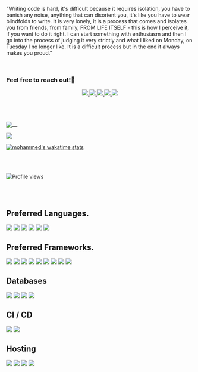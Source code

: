 "Writing code is hard, it's difficult because it requires isolation, you have to banish any noise, anything that can disorient you, it's like you have to wear blindfolds to write. It is very lonely, it is a process that comes and isolates you from friends, from family, FROM LIFE ITSELF - this is how I perceive it, if you want to do it right. I can start something with enthusiasm and then I go into the process of judging it very strictly and what I liked on Monday, on Tuesday I no longer like. It is a difficult process but in the end it always makes you proud."

<br>


### Feel free to reach out!💁


<p align ="center">
  <a href ="https://www.facebook.com/Flare.SecTheater/">
  <img src="https://img.shields.io/badge/-Facebook-1877F2?style=for-the-badge&logo=Facebook&logoColor=white"/>
  </a>
  <a href ="https://twitter.com/secmuhammed">
  <img src="https://img.shields.io/badge/-Twitter-1DA1F2?style=for-the-badge&logo=Twitter&logoColor=white"/>
  </a>
  <a href ="https://www.linkedin.com/in/secmohammed">
  <img src="https://img.shields.io/badge/-LinkedIN-0A66C2?style=for-the-badge&logo=LinkedIn&logoColor=white"/>
  </a>
  <a href ="https://medium.com/@secmuhammed">
  <img src="https://img.shields.io/badge/-Medium-000?style=for-the-badge&logo=Medium&logoColor=white"/>
  </a>
  <a href ="https://dev.to/secmohammed">
  <img src="https://img.shields.io/badge/-DEV.to-000?style=for-the-badge&logo=dev.to&logoColor=white"/>
  </a>
</p>

<br>
<br>
<br>




<a href="https://github.com/secmohammed">
  <img align="center" src="https://github-readme-stats.vercel.app/api?username=secmohammed&count_private=true&show_icons=true&theme=dracula&include_all_commits=true&langs_count=7" /> 
 
</a>

<img
  src="https://cr-ss-service.azurewebsites.net/api/ScreenShot?widget=summary&username=secmohammed&badges=2&show-avatar=false&style=--header-bg-color:%23000;--border-radius:10px"
/>
<!-- <a href="https://github.com/secmohammed">
  <img align="center" src="https://github-readme-stats.vercel.app/api/top-langs/?username=secmohammed&hide=blade" />
</a>
-->


<!-- [![Working Streaks](https://github-readme-streak-stats.herokuapp.com/?user=secmohammed)](https://github.com/secmohammed) -->


 [![mohammed's wakatime stats](https://github-readme-stats.vercel.app/api/wakatime?username=secmohammed&v=2&langs_count=4&custom_title=Mohammed%27s%20week%20stats)](https://github.com/secmohammed)


<!-- <img class="all-time-badge tip" title="Total time coded since May 3 2021" src="https://wakatime.com/badge/user/e9c66550-e3c4-4363-84de-c3d2e80eb2c6.svg" data-original-title="Total time coded since May 3 2021"> -->

<br />
<br />



![Profile views](https://gpvc.arturio.dev/secmohammed)








<br />
<br />








## Preferred Languages.
<div>
<img src="https://img.shields.io/badge/go-%2300ADD8.svg?&style=for-the-badge&logo=go&logoColor=white"/>
<img src="https://img.shields.io/badge/php-%23777BB4.svg?&style=for-the-badge&logo=php&logoColor=white"/>
<img src="https://img.shields.io/badge/typescript%20-%23007ACC.svg?&style=for-the-badge&logo=typescript&logoColor=white"/>
<img src="https://img.shields.io/badge/javascript%20-%23323330.svg?&style=for-the-badge&logo=javascript&logoColor=%23F7DF1E"/>
<img src="https://img.shields.io/badge/node.js%20-%2343853D.svg?&style=for-the-badge&logo=node.js&logoColor=white"/>
<img src="https://img.shields.io/badge/graphql%20-%23E0234E.svg?&style=for-the-badge&logo=graphql&logoColor=white"/>
</div>


## Preferred Frameworks.

<div>
 <img src="https://img.shields.io/badge/react%20-%2320232a.svg?&style=for-the-badge&logo=react&logoColor=%2361DAFB"/>
<img src="https://img.shields.io/badge/react_native%20-%2320232a.svg?&style=for-the-badge&logo=react&logoColor=%2361DAFB"/>
<img src="https://img.shields.io/badge/vuejs%20-%2335495e.svg?&style=for-the-badge&logo=vue.js&logoColor=%234FC08D"/>
<img src="https://img.shields.io/badge/laravel%20-%23FF2D20.svg?&style=for-the-badge&logo=laravel&logoColor=white"/>
<img src="https://img.shields.io/badge/NextJS%20-black.svg?&style=for-the-badge&logo=NuxtJS&logoColor=white"/>
<img src="https://img.shields.io/badge/NuxtJS%20-black.svg?&style=for-the-badge&logo=NuxtJS&logoColor=white"/>

<img src="https://img.shields.io/badge/nestjs%20-%23E0234E.svg?&style=for-the-badge&logo=nestjs&logoColor=white" />
<img src="https://img.shields.io/badge/express.js%20-%23404d59.svg?&style=for-the-badge"/>
<img src="https://img.shields.io/badge/webpack%20-%238DD6F9.svg?&style=for-the-badge&logo=webpack&logoColor=black" />


</div>

## Databases
<div>
<img src="https://img.shields.io/badge/mysql-%2300f.svg?&style=for-the-badge&logo=mysql&logoColor=white"/>
<img src ="https://img.shields.io/badge/postgres-%23316192.svg?&style=for-the-badge&logo=postgresql&logoColor=white"/>
<img src ="https://img.shields.io/badge/MongoDB-%234ea94b.svg?&style=for-the-badge&logo=mongodb&logoColor=white"/>
<img src ="https://img.shields.io/badge/sqlite-%2307405e.svg?&style=for-the-badge&logo=sqlite&logoColor=white"/>
</div>

## CI / CD 
<div>
  
<img src="https://img.shields.io/badge/github%20actions%20-%232671E5.svg?&style=for-the-badge&logo=github%20actions&logoColor=white"/>
<img src="https://img.shields.io/badge/envoyer-%232671E5.svg?&style=for-the-badge&logo=github%20actions&logoColor=white"/>
</div>

## Hosting
<div>
<img src="https://img.shields.io/badge/Google%20Cloud%20-%234285F4.svg?&style=for-the-badge&logo=google-cloud&logoColor=white"/>
<img src="https://img.shields.io/badge/vercel%20-%23000000.svg?&style=for-the-badge&logo=vercel&logoColor=white"/>
<img src="https://img.shields.io/badge/DigitalOcean-%230167ff.svg?&style=for-the-badge&logo=digitalOcean&logoColor=white"/>
<img src="https://img.shields.io/badge/heroku%20-%23430098.svg?&style=for-the-badge&logo=heroku&logoColor=white"/>
</div>

